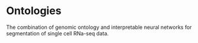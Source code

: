 # Ontologies
The combination of genomic ontology and interpretable neural networks for segmentation of single cell RNa-seq data.
